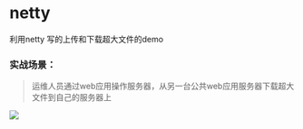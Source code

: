 # netty
利用netty 写的上传和下载超大文件的demo

### 实战场景：
>
> 运维人员通过web应用操作服务器，从另一台公共web应用服务器下载超大文件到自己的服务器上
 
 
![](../netty/netty-client/doc/img/001.jpg)
  
